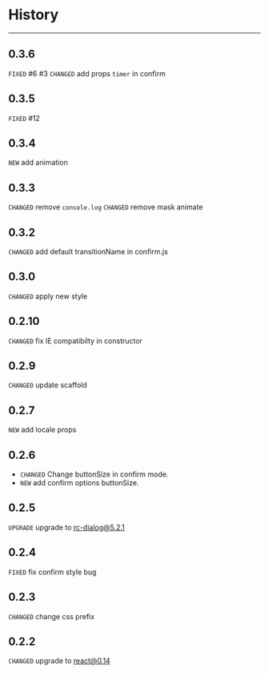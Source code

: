 # History

---

## 0.3.6
`FIXED` #6 #3 
`CHANGED` add props `timer` in confirm 

## 0.3.5
`FIXED` #12

## 0.3.4
`NEW` add animation

## 0.3.3
`CHANGED` remove `console.log`
`CHANGED` remove mask animate

## 0.3.2
`CHANGED` add default transitionName in confirm.js

## 0.3.0
`CHANGED` apply new style

## 0.2.10
`CHANGED` fix IE compatibilty in constructor

## 0.2.9
`CHANGED` update scaffold

## 0.2.7
`NEW` add locale props

## 0.2.6
* `CHANGED` Change buttonSize in confirm mode.
* `NEW` add confirm options buttonSize.

## 0.2.5
`UPGRADE` upgrade to rc-dialog@5.2.1

## 0.2.4
`FIXED` fix confirm style bug

## 0.2.3

`CHANGED` change css prefix

## 0.2.2

`CHANGED` upgrade to react@0.14
